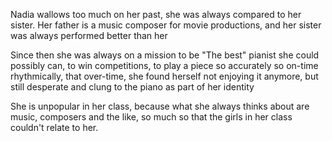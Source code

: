 Nadia wallows too much on her past, she was always compared to her sister. Her father is a music composer for movie productions, and her sister was always performed better than her

Since then she was always on a mission to be "The best" pianist she could possibly can, to win competitions, to play a piece so accurately so on-time rhythmically, that over-time, she found herself not enjoying it anymore, but still desperate and clung to the piano as part of her identity

She is unpopular in her class, because what she always thinks about are music, composers and the like, so much so that the girls in her class couldn't relate to her.